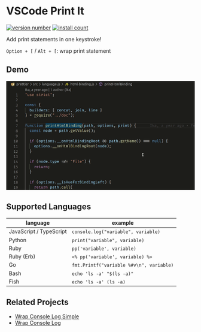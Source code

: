 # VSCode Print It

[![version number](https://vsmarketplacebadge.apphb.com/version-short/bmalehorn.print-it.svg)](https://marketplace.visualstudio.com/items?itemName=bmalehorn.print-it)
[![install count](https://vsmarketplacebadge.apphb.com/installs-short/bmalehorn.print-it.svg)](https://marketplace.visualstudio.com/items?itemName=bmalehorn.print-it)

Add print statements in one keystroke!

`Option + [` / `Alt + [`: wrap print statement

## Demo

![demo](demo.gif)

## Supported Languages

| language                | example                                  |
| ----------------------- | ---------------------------------------- |
| JavaScript / TypeScript | `console.log("variable", variable)`      |
| Python                  | `print("variable", variable)`            |
| Ruby                    | `pp('variable', variable)`               |
| Ruby (Erb)              | `<% pp('variable', variable) %>`         |
| Go                      | `fmt.Printf("variable %#v\n", variable)` |
| Bash                    | `echo 'ls -a' "$(ls -a)"`                |
| Fish                    | `echo 'ls -a' (ls -a)`                   |

## Related Projects

- [Wrap Console Log Simple](https://marketplace.visualstudio.com/items?itemName=WooodHead.vscode-wrap-console-log-simple)
- [Wrap Console Log](https://marketplace.visualstudio.com/items?itemName=midnightsyntax.vscode-wrap-console-log)
